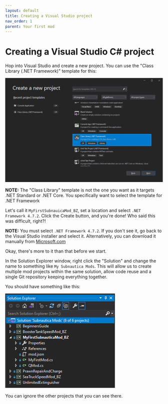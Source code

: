 ```yaml
---
layout: default
title: Creating a Visual Studio project
nav_order: 1
parent: Your first mod
---
```


# Creating a Visual Studio C# project

Hop into Visual Studio and create a new project. You can use the "Class Library (.NET Framework)" template for this:

![](.\media\classlibrarytemplate.png)

**NOTE:** The "Class Library" template is not the one you want as it targets .NET Standard or .NET Core. You specifically want to select the template for .NET Framework

Let's call it `MyFirstSubnauicaMod_BZ`, set a location and select `.NET Framework 4.7.2`. Click the Create button, and you're done! Who said this was difficult, right?!

**NOTE:** You must select `.NET Framework 4.7.2`. If you don't see it, go back to the Visual Studio installer and select it. Alternatively, you can download it manually from [Microsoft.com](https://dotnet.microsoft.com/download/visual-studio-sdks)

Okay, there's more to it than that before we start.

In the Solution Explorer window, right click the "Solution" and change the name to something like `My Subnautica Mods`. This will allow us to create multiple mod projects within the same solution, allow code reuse and a single Git repository keeping everything together.

You should have something like this:

![](.\media\newprojectsolutionexplorer.png)

You can ignore the other projects that you can see there.
